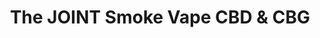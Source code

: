 ---
title: "The JOINT Smoke Vape CBD & CBG"
url: /hamlin/the-joint-smoke-vape-cbd-and-cbg/
shop: tobacco
---